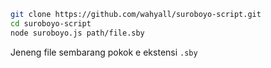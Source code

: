 ```sh
git clone https://github.com/wahyall/suroboyo-script.git
cd suroboyo-script
node suroboyo.js path/file.sby
```

Jeneng file sembarang pokok e ekstensi `.sby`
